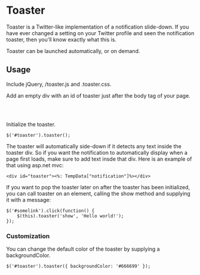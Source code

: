 # Toaster

Toaster is a Twitter-like implementation of a notification slide-down. If you have ever changed a setting on your Twitter profile and seen the notification toaster, then you'll know exactly what this is. 

Toaster can be launched automatically, or on demand.

## Usage

Include jQuery, /toaster.js and .toaster.css.

Add an empty div with an id of toaster just after the body tag of your page.

<pre>
	<div id="toaster"></div>
</pre>

Initialize the toaster.

	$('#toaster').toaster();

The toaster will automatically side-down if it detects any text inside the toaster div. So if you want the notification to automatically display when a page first loads, make sure to add text insde that div. Here is an example of that using asp.net mvc:

	<div id="toaster"><%: TempData["notification"]%></div>

If you want to pop the toaster later on after the toaster has been initialized, you can call toaster on an element, calling the show method and supplying it with a message:

	$('#somelink').click(function() {
		$(this).toaster('show', 'Hello world!');
	});
	
### Customization

You can change the default color of the toaster by supplying a backgroundColor.

    $('#toaster').toaster({ backgroundColor: '#666699' });	